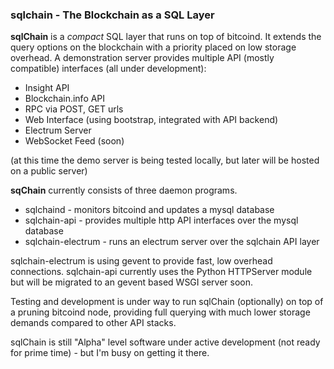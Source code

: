 ### sqlchain - The Blockchain as a SQL Layer

**sqlChain** is a *compact* SQL layer that runs on top of bitcoind. It extends the query options on the blockchain with a priority placed on low storage overhead. A demonstration server provides multiple API (mostly compatible) interfaces (all under development):

- Insight API
- Blockchain.info API
- RPC via POST, GET urls
- Web Interface (using bootstrap, integrated with API backend)
- Electrum Server
- WebSocket Feed (soon)

(at this time the demo server is being tested locally, but later will be hosted on a public server)

**sqChain** currently consists of three daemon programs.

- sqlchaind             - monitors bitcoind and updates a mysql database
- sqlchain-api          - provides multiple http API interfaces over the mysql database
- sqlchain-electrum     - runs an electrum server over the sqlchain API layer

sqlchain-electrum is using gevent to provide fast, low overhead connections. sqlchain-api currently uses the Python HTTPServer module but will be migrated to an gevent based WSGI server soon.

Testing and development is under way to run sqlChain (optionally) on top of a pruning bitcoind node, providing full querying with much lower storage demands compared to other API stacks.

sqlChain is still "Alpha" level software under active development (not ready for prime time) - but I'm busy on getting it there.



